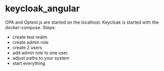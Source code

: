# keycloak_angular

OPA and Optest.js are started on the localhost.
Keycloak is started with the docker-compose.
 Steps:
 - create test realm
 - create admin role 
 - create 2 users 
 - add admin role to one user.
 - adjust paths to your system
 - start everything

